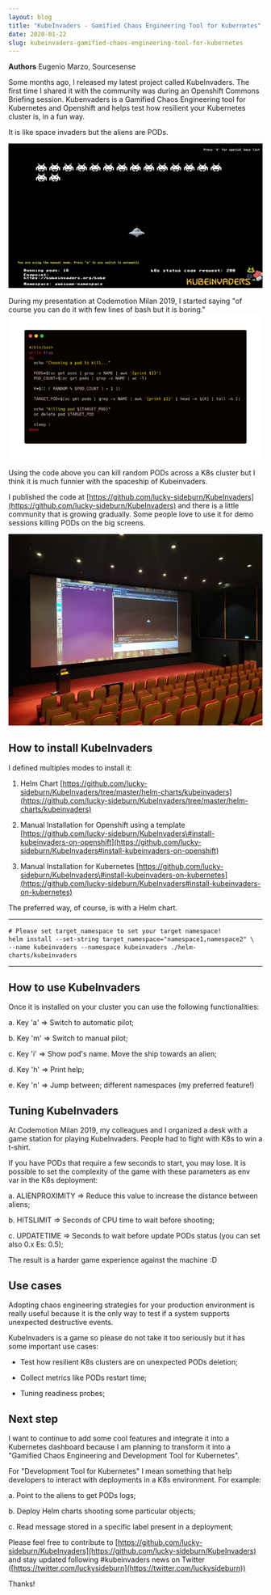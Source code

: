 ```yaml
---
layout: blog
title: "KubeInvaders - Gamified Chaos Engineering Tool for Kubernetes"
date: 2020-01-22
slug: kubeinvaders-gamified-chaos-engineering-tool-for-kubernetes
---
```


**Authors** Eugenio Marzo, Sourcesense

Some months ago, I released my latest project called KubeInvaders. The
first time I shared it with the community was during an Openshift
Commons Briefing session. Kubenvaders is a Gamified Chaos Engineering
tool for Kubernetes and Openshift and helps test how resilient your
Kubernetes cluster is, in a fun way.

It is like space invaders but the aliens are PODs.

![](https://github.com/lucky-sideburn/KubeInvaders-kubernetes-post/raw/master/img1.png)

During my presentation at Codemotion Milan 2019, I started saying "of
course you can do it with few lines of bash but it is boring."
![](https://github.com/lucky-sideburn/KubeInvaders-kubernetes-post/raw/master/img2.png)

Using the code above you can kill random PODs across a K8s cluster but I
think it is much funnier with the spaceship of Kubeinvaders.

I published the code at
[https://github.com/lucky-sideburn/KubeInvaders](https://github.com/lucky-sideburn/KubeInvaders)
and there is a little community that is growing gradually. Some people
love to use it for demo sessions killing PODs on the big screens.

![](https://github.com/lucky-sideburn/KubeInvaders-kubernetes-post/raw/master/img3.png)

## How to install KubeInvaders

I defined multiples modes to install it:

1.  Helm Chart
    [https://github.com/lucky-sideburn/KubeInvaders/tree/master/helm-charts/kubeinvaders](https://github.com/lucky-sideburn/KubeInvaders/tree/master/helm-charts/kubeinvaders)

2.  Manual Installation for Openshift using a template
    [https://github.com/lucky-sideburn/KubeInvaders\#install-kubeinvaders-on-openshift](https://github.com/lucky-sideburn/KubeInvaders#install-kubeinvaders-on-openshift)

3.  Manual Installation for Kubernetes
    [https://github.com/lucky-sideburn/KubeInvaders\#install-kubeinvaders-on-kubernetes](https://github.com/lucky-sideburn/KubeInvaders#install-kubeinvaders-on-kubernetes)

The preferred way, of course, is with a Helm chart.

  ----------------------------------------------------------------------------------------------------------------------------------------------------
  
  ```
  # Please set target_namespace to set your target namespace!
  helm install --set-string target_namespace="namespace1,namespace2" \
  --name kubeinvaders --namespace kubeinvaders ./helm-charts/kubeinvaders
  ```
  ----------------------------------------------------------------------------------------------------------------------------------------------------

## How to use KubeInvaders

Once it is installed on your cluster you can use the following
functionalities:

a.  Key 'a' =\> Switch to automatic pilot;

b.  Key 'm' =\> Switch to manual pilot;

c.  Key 'i' =\> Show pod\'s name. Move the ship towards an alien;

d.  Key 'h' =\> Print help;

e.  Key 'n' =\> Jump between; different namespaces (my preferred feature!)

## Tuning KubeInvaders

At Codemotion Milan 2019, my colleagues and I organized a desk with a
game station for playing KubeInvaders. People had to fight with K8s to
win a t-shirt.

If you have PODs that require a few seconds to start, you may lose. It
is possible to set the complexity of the game with these parameters as
env var in the K8s deployment:

a.  ALIENPROXIMITY =\> Reduce this value to increase the distance between aliens;

b.  HITSLIMIT =\> Seconds of CPU time to wait before shooting;

c.  UPDATETIME =\> Seconds to wait before update PODs status (you can set also 0.x Es: 0.5);

The result is a harder game experience against the machine :D

## Use cases

Adopting chaos engineering strategies for your production environment is
really useful because it is the only way to test if a system supports
unexpected destructive events.

KubeInvaders is a game so please do not take it too seriously but it has
some important use cases:

-   Test how resilient K8s clusters are on unexpected PODs deletion;

-   Collect metrics like PODs restart time;

-   Tuning readiness probes;

## Next step

I want to continue to add some cool features and integrate it into a
Kubernetes dashboard because I am planning to transform it into a
"Gamified Chaos Engineering and Development Tool for Kubernetes".

For "Development Tool for Kubernetes" I mean something that help
developers to interact with deployments in a K8s environment. For
example:

a.  Point to the aliens to get PODs logs;

b.  Deploy Helm charts shooting some particular objects;

c.  Read message stored in a specific label present in a deployment;

Please feel free to contribute to
[https://github.com/lucky-sideburn/KubeInvaders](https://github.com/lucky-sideburn/KubeInvaders)
and stay updated following \#kubeinvaders news on Twitter
([https://twitter.com/luckysideburn](https://twitter.com/luckysideburn))

Thanks!
